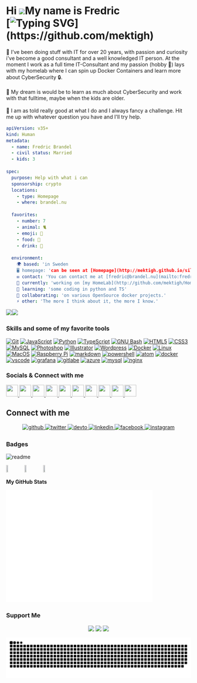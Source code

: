 Hi ![](https://user-images.githubusercontent.com/18350557/176309783-0785949b-9127-417c-8b55-ab5a4333674e.gif)My name is Fredric
</br>
[![Typing SVG](https://readme-typing-svg.demolab.com?font=Fira+Code&duration=5000&pause=1000&color=9046FF&width=435&lines=But+known+by+friends+as+Mektigh.)](https://github.com/mektigh)
===============================================================================================================================

👾 I’ve been doing stuff with IT for over 20 years, with passion and curiosity i've become a good consultant and a well knowledged IT person. At the moment I work as a full time IT-Consultant and my passion (hobby 💛) lays with my homelab where I can spin up Docker Containers and learn more about CyberSecurity 🔒.
</br>
</br>
🚀 My dream is would be to learn as much about CyberSecurity and work with that fulltime, maybe when the kids are older.
</br>
</br>
🥷 I am as told really good at what I do and I always fancy a challenge. Hit me up with whatever question you have and I'll try help.


```yaml
apiVersion: v35+
kind: Human
metadata:
  - name: Fredric Brandel
  - civil status: Married
  - kids: 3

spec:
  purpose: Help with what i can
  sponsorship: crypto
  locations:
    - type: Homepage
    - where: brandel.nu

  favorites:
    - number: 7
    - animal: 🐈
    - emoji: 🙌
    - food: 🍔
    - drink: 🍺

  environment:
    🌍 based: 'in Sweden
    🖥️ homepage: 'can be seen at [Homepage](http://mektigh.github.io/silver-robot/)'
    ✉️ contact: 'You can contact me at [fredric@brandel.nu](mailto:fredric@brandel.nu)'
    🚀 currently: 'working on [my HomeLab](http://github.com/mektigh/HomeLab)'
    🧠 learning: 'some coding in python and TS'
    🤝 collaborating: 'on various OpenSource docker projects.'
    ⚡ other: 'The more I think about it, the more I know.'
```

<a href="https://www.github.com/mektigh" target="_blank" rel="noreferrer"><img
src="https://img.shields.io/github/followers/mektigh?logo=github&style=for-the-badge&color=0891b2&labelColor=1c1917" /></a><a href="https://www.x.com/mektigh" target="_blank" rel="noreferrer"><img
src="https://img.shields.io/twitter/follow/mektigh?logo=twitter&style=for-the-badge&color=0891b2&labelColor=1c1917"
/></a>
### Skills and some of my favorite tools

<p align="left">
  <a href="https://git-scm.com/" target="_blank" rel="noreferrer">
    <img src="https://skillicons.dev/icons?i=github"alt="Git" /></a>
  <a href="https://developer.mozilla.org/en-US/docs/Web/JavaScript" target="_blank" rel="noreferrer">
    <img src="https://skillicons.dev/icons?i=javascript" alt="JavaScript" /></a>
  <a href="https://www.python.org/" target="_blank" rel="noreferrer">
    <img src="https://skillicons.dev/icons?i=python" alt="Python" /></a>
  <a href="https://www.typescriptlang.org/" target="_blank" rel="noreferrer">
    <img src="https://skillicons.dev/icons?i=typescript" alt="TypeScript" /></a>
  <a href="https://www.gnu.org/software/bash/" target="_blank" rel="noreferrer">
    <img src="https://skillicons.dev/icons?i=bash" alt="GNU Bash" /></a>
  <a href="https://developer.mozilla.org/en-US/docs/Glossary/HTML5" target="_blank" rel="noreferrer">
    <img src="https://skillicons.dev/icons?i=html" alt="HTML5" /></a>
  <a href="https://www.w3.org/TR/CSS/#css" target="_blank" rel="noreferrer">
    <img src="https://skillicons.dev/icons?i=css" alt="CSS3" /></a>
  <a href="https://www.mysql.com/" target="_blank" rel="noreferrer">
    <img src="https://skillicons.dev/icons?i=mysql" alt="MySQL" /></a>
  <a href="https://www.adobe.com/uk/products/photoshop.html" target="_blank" rel="noreferrer">
    <img src="https://skillicons.dev/icons?i=ps" alt="Photoshop" /></a>
  <a href="https://www.adobe.com/uk/products/illustrator.html" target="_blank" rel="noreferrer">
    <img src="https://skillicons.dev/icons?i=illustrator" alt="Illustrator" /></a>
  <a href="https://wordpress.com" target="_blank" rel="noreferrer">
    <img src="https://skillicons.dev/icons?i=wordpress" alt="Wordpress" /></a>
  <a href="https://www.docker.com/" target="_blank" rel="noreferrer">
    <img src="https://skillicons.dev/icons?i=docker" alt="Docker" /></a>
  <a href="https://www.linux.org" target="_blank" rel="noreferrer">
    <img src="https://skillicons.dev/icons?i=linux" alt="Linux" /></a>
  <a href="https://apple.com" target="_blank" rel="noreferrer">
    <img src="https://skillicons.dev/icons?i=apple" alt="MacOS" /></a>
  <a href="https://www.raspberrypi.org/" target="_blank" rel="noreferrer">
    <img src="https://skillicons.dev/icons?i=raspberrypi" alt="Raspberry Pi" /></a>
  <a href="https://docs.github.com/en/get-started/writing-on-github/getting-started-with-writing-and-formatting-on-github/basic-writing-and-formatting-syntax" target="_blank" rel="noreferrer">
    <img src="https://skillicons.dev/icons?i=markdown" alt="markdown" /></a>
  <a href="https://github.com/PowerShell/PowerShell" target="_blank" rel="noreferrer">
    <img src="https://skillicons.dev/icons?i=powershell" alt="powershell" /></a> 
  <a href="https://atom.io/" target="_blank" rel="noreferrer">
    <img src="https://skillicons.dev/icons?i=atom" alt="atom" /></a>
  <a href="https://docker.com/" target="_blank" rel="noreferrer">
    <img src="https://skillicons.dev/icons?i=docker" alt="docker" /></a>
  <a href="https://code.visualstudio.com/" target="_blank" rel="noreferrer">
    <img src="https://skillicons.dev/icons?i=vscode" alt="vscode" /></a>
  <a href="https://grafana.com/" target="_blank" rel="noreferrer">
    <img src="https://skillicons.dev/icons?i=grafana" alt="grafana" /></a>
  <a href="https://gitlab.com/" target="_blank" rel="noreferrer">
    <img src="https://skillicons.dev/icons?i=gitlab" alt="gitlabe" /></a>
  <a href="https://azure.com/" target="_blank" rel="noreferrer">
    <img src="https://skillicons.dev/icons?i=azure" alt="azure" /></a>
  <a href="https://mysql.com/" target="_blank" rel="noreferrer">
    <img src="https://skillicons.dev/icons?i=mysql" alt="mysql" /></a>
  <a href="https://nginx.com/" target="_blank" rel="noreferrer">
    <img src="https://skillicons.dev/icons?i=nginx" alt="nginx" /></a>
</p>

### Socials & Connect with me

<p align="left"> <a href="https://www.dev.to/mektigh" target="_blank" rel="noreferrer"> 
<picture> 
<source media="(prefers-color-scheme: dark)" srcset="https://raw.githubusercontent.com/danielcranney/readme-generator/main/public/icons/socials/devdotto-dark.svg" /> 
<source media="(prefers-color-scheme: light)" srcset="https://raw.githubusercontent.com/danielcranney/readme-generator/main/public/icons/socials/devdotto.svg" /> <img src="https://raw.githubusercontent.com/danielcranney/readme-generator/main/public/icons/socials/devdotto.svg" width="32" height="32" /> 
</picture> </a> <a href="https://discord.com/users/mektigh" target="_blank" rel="noreferrer"> 
<picture> 
<source media="(prefers-color-scheme: dark)" srcset="https://raw.githubusercontent.com/danielcranney/readme-generator/main/public/icons/socials/discord-dark.svg" /> 
<source media="(prefers-color-scheme: light)" srcset="https://raw.githubusercontent.com/danielcranney/readme-generator/main/public/icons/socials/discord.svg" /> 
<img src="https://raw.githubusercontent.com/danielcranney/readme-generator/main/public/icons/socials/discord.svg" width="32" height="32" /> 
</picture> </a> <a href="https://www.facebook.com/fredric.brandel" target="_blank" rel="noreferrer"> 
<picture> 
<source media="(prefers-color-scheme: dark)" srcset="https://raw.githubusercontent.com/danielcranney/readme-generator/main/public/icons/socials/facebook-dark.svg" /> 
<source media="(prefers-color-scheme: light)" srcset="https://raw.githubusercontent.com/danielcranney/readme-generator/main/public/icons/socials/facebook.svg" /> 
<img src="https://raw.githubusercontent.com/danielcranney/readme-generator/main/public/icons/socials/facebook.svg" width="32" height="32" /> 
</picture> </a> <a href="https://www.github.com/mektigh" target="_blank" rel="noreferrer"> 
<picture> 
<source media="(prefers-color-scheme: dark)" srcset="https://raw.githubusercontent.com/danielcranney/readme-generator/main/public/icons/socials/github-dark.svg" /> 
<source media="(prefers-color-scheme: light)" srcset="https://raw.githubusercontent.com/danielcranney/readme-generator/main/public/icons/socials/github.svg" /> 
<img src="https://raw.githubusercontent.com/danielcranney/readme-generator/main/public/icons/socials/github.svg" width="32" height="32" /> </picture> </a> <a href="http://www.instagram.com/fredricbrandel" target="_blank" rel="noreferrer"> 
<picture> 
<source media="(prefers-color-scheme: dark)" srcset="https://raw.githubusercontent.com/danielcranney/readme-generator/main/public/icons/socials/instagram-dark.svg" /> 
<source media="(prefers-color-scheme: light)" srcset="https://raw.githubusercontent.com/danielcranney/readme-generator/main/public/icons/socials/instagram.svg" /> 
<img src="https://raw.githubusercontent.com/danielcranney/readme-generator/main/public/icons/socials/instagram.svg" width="32" height="32" /> 
</picture> </a> <a href="https://www.linkedin.com/in/fredric.brandel" target="_blank" rel="noreferrer"> 
<picture> 
<source media="(prefers-color-scheme: dark)" srcset="https://raw.githubusercontent.com/danielcranney/readme-generator/main/public/icons/socials/linkedin-dark.svg" /> 
<source media="(prefers-color-scheme: light)" srcset="https://raw.githubusercontent.com/danielcranney/readme-generator/main/public/icons/socials/linkedin.svg" /> 
<img src="https://raw.githubusercontent.com/danielcranney/readme-generator/main/public/icons/socials/linkedin.svg" width="32" height="32" /> 
</picture> </a> <a href="https://www.x.com/mektigh" target="_blank" rel="noreferrer"> 
<picture> 
<source media="(prefers-color-scheme: dark)" srcset="https://raw.githubusercontent.com/danielcranney/readme-generator/main/public/icons/socials/twitter-dark.svg" /> 
<source media="(prefers-color-scheme: light)" srcset="https://raw.githubusercontent.com/danielcranney/readme-generator/main/public/icons/socials/twitter.svg" /> 
<img src="https://raw.githubusercontent.com/danielcranney/readme-generator/main/public/icons/socials/twitter.svg" width="32" height="32" /> </picture> </a> <a href="https://www.youtube.com/@mektigh" target="_blank" rel="noreferrer"> <picture> 
<source media="(prefers-color-scheme: dark)" srcset="https://raw.githubusercontent.com/danielcranney/readme-generator/main/public/icons/socials/youtube-dark.svg" /> 
<source media="(prefers-color-scheme: light)" srcset="https://raw.githubusercontent.com/danielcranney/readme-generator/main/public/icons/socials/youtube.svg" /> 
<img src="https://raw.githubusercontent.com/danielcranney/readme-generator/main/public/icons/socials/youtube.svg" width="32" height="32" /> 
</picture> </a> <a href="https://www.threads.net/@fredricbrandel" target="_blank" rel="noreferrer"> 
<picture> 
<source media="(prefers-color-scheme: dark)" srcset="https://raw.githubusercontent.com/danielcranney/readme-generator/main/public/icons/socials/threads-dark.svg" /> 
<source media="(prefers-color-scheme: light)" srcset="https://raw.githubusercontent.com/danielcranney/readme-generator/main/public/icons/socials/threads.svg" /> 
<img src="https://raw.githubusercontent.com/danielcranney/readme-generator/main/public/icons/socials/threads.svg" width="32" height="32" /> 
</picture> </a> <a href="https://www.twitch.tv/mektigh" target="_blank" rel="noreferrer"> 
<picture> 
<source media="(prefers-color-scheme: dark)" srcset="https://raw.githubusercontent.com/danielcranney/readme-generator/main/public/icons/socials/twitch-dark.svg" /> 
<source media="(prefers-color-scheme: light)" srcset="https://raw.githubusercontent.com/danielcranney/readme-generator/main/public/icons/socials/twitch.svg" /> 
<img src="https://raw.githubusercontent.com/danielcranney/readme-generator/main/public/icons/socials/twitch.svg" width="32" height="32" /> 
</picture> </a></p>

## Connect with me  
<div align="center">
<a href="https://github.com/rishavanand" target="_blank">
<img src=https://img.shields.io/badge/github-%2324292e.svg?&style=for-the-badge&logo=github&logoColor=white alt=github style="margin-bottom: 5px;" />
</a>
<a href="https://twitter.com/iamrishavanand" target="_blank">
<img src=https://img.shields.io/badge/twitter-%2300acee.svg?&style=for-the-badge&logo=twitter&logoColor=white alt=twitter style="margin-bottom: 5px;" />
</a>
<a href="https://dev.to/rishavanand" target="_blank">
<img src=https://img.shields.io/badge/dev.to-%2308090A.svg?&style=for-the-badge&logo=dev.to&logoColor=white alt=devto style="margin-bottom: 5px;" />
</a>
<a href="https://linkedin.com/in/rishavanand" target="_blank">
<img src=https://img.shields.io/badge/linkedin-%231E77B5.svg?&style=for-the-badge&logo=linkedin&logoColor=white alt=linkedin style="margin-bottom: 5px;" />
</a>
<a href="https://www.facebook.com/iamrishavanand" target="_blank">
<img src=https://img.shields.io/badge/facebook-%232E87FB.svg?&style=for-the-badge&logo=facebook&logoColor=white alt=facebook style="margin-bottom: 5px;" />
</a>
<a href="https://instagram.com/iamrishavanand" target="_blank">
<img src=https://img.shields.io/badge/instagram-%23000000.svg?&style=for-the-badge&logo=instagram&logoColor=white alt=instagram style="margin-bottom: 5px;" />
</a>  
</div> 



### Badges

![readme](https://img.shields.io/badge/readme-1.0.0-blue)

<img src="https://github.githubassets.com/assets/yolo-default-be0bbff04951.png" width=10% height=10%><img src="https://github.githubassets.com/assets/pull-shark-default-498c279a747d.png" width=10% height=10%><img src="https://github.githubassets.com/assets/pair-extraordinaire-default-579438a20e01.png" width=10% height=10%>

<b>My GitHub Stats</b>
<p align="left"><img src="/github-metrics.svg" alt="Metrics" width="400"></p>


### Support Me
<div align="center">
            <a href="https://paypal.me/fredricbrandel" target="_blank" style="display: inline-block;">
                <img
                    src="https://img.shields.io/badge/Donate-PayPal-blue.svg?style=flat-square&logo=paypal" 
                    align="center"
                />
            </a>
            <a href="https://ko-fi.com/mektigh" target="_blank" style="display: inline-block;">
                <img
                    src="https://img.shields.io/badge/Donate-Ko--fi-F16061.svg?style=flat-square&logo=ko-fi" 
                    align="center"
                />
            </a>
            <a href="https://github.com/mektigh/mektigh/issues/3" target="_blank" style="display: inline-block;">
                <img
                    src="https://img.shields.io/badge/Ask%20me-anything-1abc9c.svg" 
                    align="center"
                />
            </a>
</div>
<br />
<div align="center">
            <img src="https://raw.githubusercontent.com/mektigh/mektigh/output/github-contribution-grid-snake-dark.svg" alt="Snake animation" />
</div>
